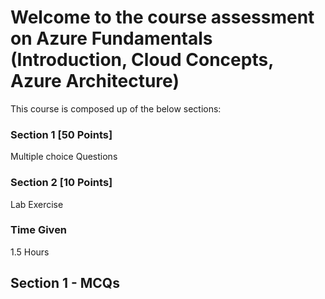 # Welcome to the course assessment on Azure Fundamentals (Introduction, Cloud Concepts, Azure Architecture)

This course is composed up of the below sections:

### Section 1 [50 Points]
Multiple choice Questions

### Section 2 [10 Points]
Lab Exercise

### Time Given
1.5 Hours

## Section 1 - MCQs

